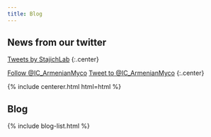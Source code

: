 ```yaml
---
title: Blog
---
```


## <i class="fas fa-newspaper"></i>News from our twitter

<!-- Twitter embeds from https://publish.twitter.com/ -->

<a class="twitter-timeline" data-width="400" data-height="400" href="https://twitter.com/IC_ArmenianMyco?lang=en">Tweets by StajichLab</a> <script async src="https://platform.twitter.com/widgets.js" charset="utf-8"></script>
{:.center}

<a href="https://twitter.com/IC_ArmenianMyco?lang=en" class="twitter-follow-button" data-show-count="false">Follow @IC_ArmenianMyco</a><script async src="https://platform.twitter.com/widgets.js" charset="utf-8"></script>
<a href="https://twitter.com/intent/tweet?screen_name=IC_ArmenianMyco" class="twitter-mention-button" data-show-count="false">Tweet to @IC_ArmenianMyco</a><script async src="https://platform.twitter.com/widgets.js" charset="utf-8"></script>
{:.center}

{% include centerer.html html=html %}

## <i class="fas fa-newspaper"></i>Blog

{% include blog-list.html %}

